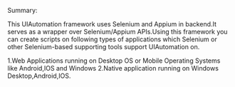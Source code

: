  Summary:
 
 
 
This UIAutomation framework uses Selenium and Appium in backend.It serves as a wrapper over Selenium/Appium APIs.Using this framework you 
can create scripts on following types of applications which Selenium or other Selenium-based supporting tools support UIAutomation on.

1.Web Applications running on Desktop OS or Mobile Operating Systems like Android,IOS and Windows
2.Native application running on Windows Desktop,Android,IOS.
